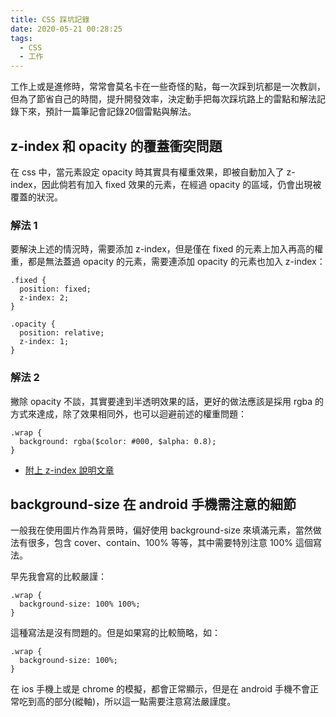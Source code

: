```yaml
---
title: CSS 踩坑記錄
date: 2020-05-21 00:28:25
tags:
  - CSS
  - 工作
---
```

工作上或是進修時，常常會莫名卡在一些奇怪的點，每一次踩到坑都是一次教訓，但為了節省自己的時間，提升開發效率，決定動手把每次踩坑路上的雷點和解法記錄下來，預計一篇筆記會記錄20個雷點與解法。
<!--more-->
## z-index 和 opacity 的覆蓋衝突問題
在 css 中，當元素設定 opacity 時其實具有權重效果，即被自動加入了 z-index，因此倘若有加入 fixed 效果的元素，在經過 opacity 的區域，仍會出現被覆蓋的狀況。

### 解法 1
要解決上述的情況時，需要添加 z-index，但是僅在 fixed 的元素上加入再高的權重，都是無法蓋過 opacity 的元素，需要連添加 opacity 的元素也加入 z-index：
```
.fixed {
  position: fixed;
  z-index: 2;
}

.opacity {
  position: relative;
  z-index: 1;
}
```

### 解法 2
撇除 opacity 不談，其實要達到半透明效果的話，更好的做法應該是採用 rgba 的方式來達成，除了效果相同外，也可以迴避前述的權重問題：
```
.wrap {
  background: rgba($color: #000, $alpha: 0.8);
}
```
- [附上 z-index 說明文章](https://coder-coder.com/z-index-isnt-working/)

## background-size 在 android 手機需注意的細節
一般我在使用圖片作為背景時，偏好使用 background-size 來填滿元素，當然做法有很多，包含 cover、contain、100% 等等，其中需要特別注意 100% 這個寫法。

早先我會寫的比較嚴謹：
```
.wrap {
  background-size: 100% 100%;
}
```
這種寫法是沒有問題的。但是如果寫的比較簡略，如：
```
.wrap {
  background-size: 100%;
}
```
在 ios 手機上或是 chrome 的模擬，都會正常顯示，但是在 android 手機不會正常吃到高的部分(縱軸)，所以這一點需要注意寫法嚴謹度。